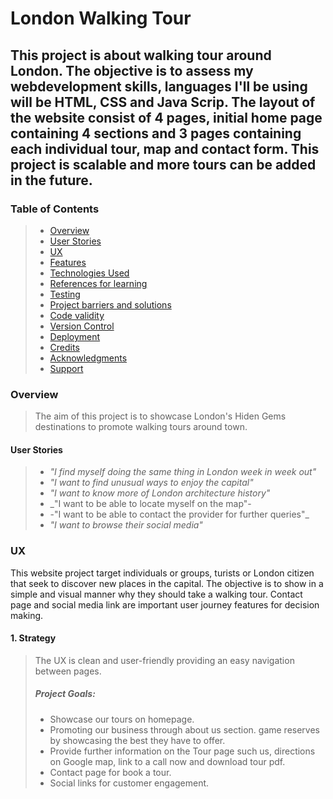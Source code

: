 # London Walking Tour

## This project is about walking tour around London. The objective is to assess my webdevelopment skills, languages I'll be using will be HTML, CSS and Java Scrip. The layout of the website consist of 4 pages, initial home page containing 4 sections and 3 pages containing each individual tour, map and contact form. This project is scalable and more tours can be added in the future.

### Table of Contents

> - [Overview](#overview)
> - [User Stories](#user-stories)
> - [UX](#ux)
> - [Features](#features)
> - [Technologies Used](#technologies-used)
> - [References for learning](#references-for-learning)
> - [Testing](#testing)
> - [Project barriers and solutions](#project-barriers-and-solutions)
> - [Code validity](#code-validity)
> - [Version Control](#version-control)
> - [Deployment](#deployment)
> - [Credits](#credits)
> - [Acknowledgments](#acknowledgments)
> - [Support](#support)


### Overview

> The aim of this project is to showcase London's Hiden Gems destinations to promote walking tours around town. 

#### User Stories

> - _"I find myself doing the same thing in London week in week out"_
> - _"I want to find unusual ways to enjoy the capital"_
> - _"I want to know more of London architecture history"_
> - _"I want to be able to locate myself on the map"-
> - -"I want to be able to contact the provider for further queries"_
> - _"I want to browse their social media"_

### UX

This website project target individuals or groups, turists or London citizen that seek to discover new places in the capital. The objective is to show in a simple and visual manner why they should take a walking tour. Contact page and social media link are important user journey features for decision making.

#### 1. Strategy

> The UX is clean and user-friendly providing an easy navigation between pages.
>
> ##### Project Goals:
>
> - Showcase our tours on homepage. 
> - Promoting our business through about us section. game reserves by showcasing the best they have to offer.
> - Provide further information on the Tour page such us, directions on Google map, link to a call now and download tour pdf.
> - Contact page for book a tour.
> - Social links for customer engagement.
